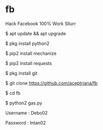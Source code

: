 # fb
Hack Facebook 100% Work Sllurr

$ apt update && apt upgrade

$ pkg install python2

$ pip2 install mechanize

$ pip2 install requests

$ pkg install git

$ git clone https://github.com/aceptriana/fb

$ cd fb

$ python2 gas.py

Username : Debo02

Password : Intan02

